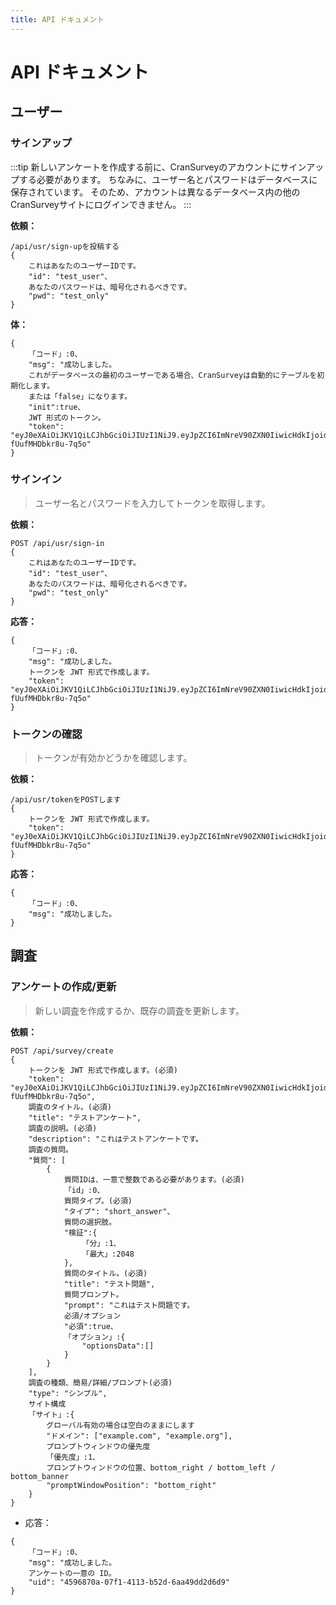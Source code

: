 ```yaml
---
title: API ドキュメント
---
```


# API ドキュメント

## ユーザー

### サインアップ

:::tip
新しいアンケートを作成する前に、CranSurveyのアカウントにサインアップする必要があります。 ちなみに、ユーザー名とパスワードはデータベースに保存されています。 そのため、アカウントは異なるデータベース内の他のCranSurveyサイトにログインできません。
:::

**依頼：**

```jsonc
/api/usr/sign-upを投稿する
{
    これはあなたのユーザーIDです。
    "id": "test_user"、
    あなたのパスワードは、暗号化されるべきです。
    "pwd": "test_only"
}
```

**体：**

```jsonc
{
    「コード」:0、
    "msg": "成功しました。
    これがデータベースの最初のユーザーである場合、CranSurveyは自動的にテーブルを初期化します。
    または「false」になります。
    "init":true、
    JWT 形式のトークン。
    "token": "eyJ0eXAiOiJKV1QiLCJhbGciOiJIUzI1NiJ9.eyJpZCI6ImNreV90ZXN0IiwicHdkIjoidGVzdF9vbmx5In0.zdKK04qbK01SyslHXynVMqdez-fUufMHDbkr8u-7q5o"
}
```

### サインイン

> ユーザー名とパスワードを入力してトークンを取得します。

**依頼：**

```jsonc
POST /api/usr/sign-in
{
    これはあなたのユーザーIDです。
    "id": "test_user"、
    あなたのパスワードは、暗号化されるべきです。
    "pwd": "test_only"
}
```

**応答：**

```jsonc
{
    「コード」:0、
    "msg": "成功しました。
    トークンを JWT 形式で作成します。
    "token": "eyJ0eXAiOiJKV1QiLCJhbGciOiJIUzI1NiJ9.eyJpZCI6ImNreV90ZXN0IiwicHdkIjoidGVzdF9vbmx5In0.zdKK04qbK01SyslHXynVMqdez-fUufMHDbkr8u-7q5o"
}
```

### トークンの確認

> トークンが有効かどうかを確認します。

**依頼：**

```jsonc
/api/usr/tokenをPOSTします
{
    トークンを JWT 形式で作成します。
    "token": "eyJ0eXAiOiJKV1QiLCJhbGciOiJIUzI1NiJ9.eyJpZCI6ImNreV90ZXN0IiwicHdkIjoidGVzdF9vbmx5In0.zdKK04qbK01SyslHXynVMqdez-fUufMHDbkr8u-7q5o"
}
```

**応答：**

```jsonc
{
    「コード」:0、
    "msg": "成功しました。
}
```

## 調査

### アンケートの作成/更新

> 新しい調査を作成するか、既存の調査を更新します。

**依頼：**

```jsonc
POST /api/survey/create
{
    トークンを JWT 形式で作成します。(必須)
    "token": "eyJ0eXAiOiJKV1QiLCJhbGciOiJIUzI1NiJ9.eyJpZCI6ImNreV90ZXN0IiwicHdkIjoidGVzdF9vbmx5In0.zdKK04qbK01SyslHXynVMqdez-fUufMHDbkr8u-7q5o",
    調査のタイトル。(必須)
    "title": "テストアンケート",
    調査の説明。(必須)
    "description": "これはテストアンケートです。
    調査の質問。
    "質問": [
        {
            質問IDは、一意で整数である必要があります。(必須)
            「id」:0、
            質問タイプ。(必須)
            "タイプ": "short_answer"、
            質問の選択肢。
            "検証":{
                「分」:1、
                「最大」:2048
            },
            質問のタイトル。(必須)
            "title": "テスト問題",
            質問プロンプト。
            "prompt": "これはテスト問題です。
            必須/オプション
            "必須":true、
            「オプション」:{
                "optionsData":[]
            }
        }
    ],
    調査の種類、簡易/詳細/プロンプト(必須)
    "type": "シンプル",
    サイト構成
    「サイト」:{
        グローバル有効の場合は空白のままにします
        "ドメイン": ["example.com", "example.org"],
        プロンプトウィンドウの優先度
        「優先度」:1、
        プロンプトウィンドウの位置、bottom_right / bottom_left / bottom_banner
        "promptWindowPosition": "bottom_right"
    }
}
```

- 応答：

```jsonc
{
    「コード」:0、
    "msg": "成功しました。
    アンケートの一意の ID。
    "uid": "4596870a-07f1-4113-b52d-6aa49dd2d6d9"
}
```
